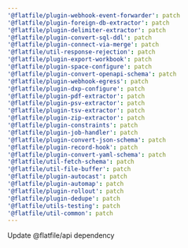 ```yaml
---
'@flatfile/plugin-webhook-event-forwarder': patch
'@flatfile/plugin-foreign-db-extractor': patch
'@flatfile/plugin-delimiter-extractor': patch
'@flatfile/plugin-convert-sql-ddl': patch
'@flatfile/plugin-connect-via-merge': patch
'@flatfile/util-response-rejection': patch
'@flatfile/plugin-export-workbook': patch
'@flatfile/plugin-space-configure': patch
'@flatfile/plugin-convert-openapi-schema': patch
'@flatfile/plugin-webhook-egress': patch
'@flatfile/plugin-dxp-configure': patch
'@flatfile/plugin-pdf-extractor': patch
'@flatfile/plugin-psv-extractor': patch
'@flatfile/plugin-tsv-extractor': patch
'@flatfile/plugin-zip-extractor': patch
'@flatfile/plugin-constraints': patch
'@flatfile/plugin-job-handler': patch
'@flatfile/plugin-convert-json-schema': patch
'@flatfile/plugin-record-hook': patch
'@flatfile/plugin-convert-yaml-schema': patch
'@flatfile/util-fetch-schema': patch
'@flatfile/util-file-buffer': patch
'@flatfile/plugin-autocast': patch
'@flatfile/plugin-automap': patch
'@flatfile/plugin-rollout': patch
'@flatfile/plugin-dedupe': patch
'@flatfile/utils-testing': patch
'@flatfile/util-common': patch
---
```


Update @flatfile/api dependency
